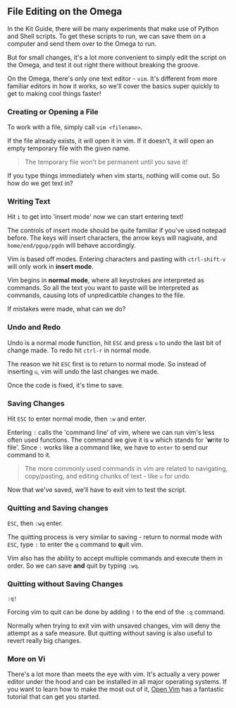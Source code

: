 ## File Editing on the Omega

<!--
// this article is a description of how we're going to use `vi` to write the code we need for the experiments

// intro to article:
//	* the experiments we're going to do involve writing Python scripts
//	* here we'll learn how to write scripts using the command line
//	* we'll be using the Vi text editor
-->

In the Kit Guide, there will be many experiments that make use of Python and Shell scripts. To get these scripts to run, we can save them on a computer and send them over to the Omega to run. 

But for small changes, it's a lot more convenient to simply edit the script on the Omega, and test it out right there without breaking the groove.

On the Omega, there's only one text editor - `vim`. It's different from more familiar editors in how it works, so we'll cover the basics super quickly to get to making cool things faster!


### Creating or Opening a File

<!--
// `vi <filename>`
// if the file doesn't exist, will create it
// if the file already exists, will open it
-->

To work with a file, simply call `vim <filename>`. 

If the file already exists, it will open it in vim. If it doesn't, it will open an empty temporary file with the given name.

>The temporary file won't be permanent until you save it!

If you type things immediately when vim starts, nothing will come out. So how do we get text in?


### Writing Text

<!-- // process: Have to hit `i` to be able to instert text, even before copy pasting -->

Hit `i` to get into 'insert mode' now we can start entering text!

The controls of insert mode should be quite familiar if you've used notepad before. The keys will insert characters, the arrow keys will nagivate, and `home/end/pgup/pgdn` will behave accordingly. 

Vim is based off modes. Entering characters and pasting with `ctrl-shift-v` will only work in **insert mode**. 

Vim begins in **normal mode**, where all keystrokes are interpreted as commands. So all the text you want to paste will be interpreted as commands, causing lots of unpredicatble changes to the file.

If mistakes were made, what can we do?


### Undo and Redo

Undo is a normal mode function, hit `ESC` and press `u` to undo the last bit of change made. To redo hit `ctrl-r` in normal mode.

The reason we hit `ESC` first is to return to normal mode. So instead of inserting `u`, vim will undo the last changes we made.

Once the code is fixed, it's time to save.


### Saving Changes

<!-- // process: `:w` to save changes -->

Hit `ESC` to enter normal mode, then `:w` and enter.

Entering `:` calls the 'command line' of vim, where we can run vim's less often used functions. The command we give it is `w` which stands for '**w**rite to file'. Since `:` works like a command like, we have to `enter` to send our command to it.

>The more commonly used commands in vim are related to navigating, copy/pasting, and editing chunks of text - like `u` for undo.

Now that we've saved, we'll have to exit vim to test the script.

### Quitting and Saving changes

<!-- // process: `:wq` to save changes and exit vi -->

`ESC`, then `:wq` enter.

The quitting process is very similar to saving - return to normal mode with `ESC`, type `:` to enter the `q` command to **q**uit vim.

Vim also has the ability to accept multiple commands and execute them in order. So we can save **and** quit by typing `:wq`.


### Quitting without Saving Changes

<!-- // process: `:q!` to quit without saving changes -->

```
:q!
```

Forcing vim to quit can be done by adding `!` to the end of the `:q` command.

Normally when trying to exit vim with unsaved changes, vim will deny the attempt as a safe measure. But quitting without saving is also useful to revert really big changes.



<!--
// NOTES FROM LAZAR:
// * the above outlines are brief but the article should be enough for an absolute beginner to get started with Vi
// * use this as a reference: https://docs.onion.io/omega2-docs/developing-using-the-command-line.html
// * include screenshots if you think it will help get the point across
-->

### More on Vi

<!--
// 'this is a brief intro to vi, it's actually a super powerful editor, learn more wiht this tutorial'
// TODO: find a really good Vi tutorial
-->
There's a lot more than meets the eye with vim. It's actually a very power editor under the hood and can be installed in all major operating systems. If you want to learn how to make the most out of it, [Open Vim](http://www.openvim.com/tutorial.html) has a fantastic tutorial that can get you started.


